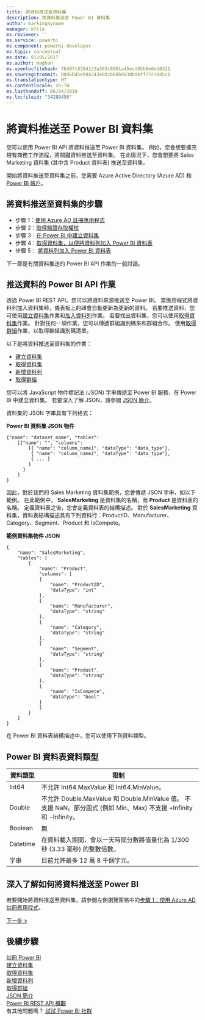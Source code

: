 ```yaml
---
title: 將資料推送至資料集
description: 將資料推送至 Power BI 資料集
author: markingmyname
manager: kfile
ms.reviewer: ''
ms.service: powerbi
ms.component: powerbi-developer
ms.topic: conceptual
ms.date: 01/05/2017
ms.author: maghan
ms.openlocfilehash: 76d07c8384123a303c8801a45ecd05b9e6ed0321
ms.sourcegitcommit: 80d6b45eb84243e801b60b9038b9bff77c30d5c8
ms.translationtype: HT
ms.contentlocale: zh-TW
ms.lasthandoff: 06/04/2018
ms.locfileid: "34289456"
---
```

# <a name="push-data-into-a-power-bi-dataset"></a>將資料推送至 Power BI 資料集
您可以使用 Power BI API 將資料推送至 Power BI 資料集。 例如，您會想要擴充現有商務工作流程，將關鍵資料推送至資料集。 在此情況下，您會想要將 Sales Marketing 資料集 (其中含 Product 資料表) 推送至資料集。

開始將資料推送至資料集之前，您需要 Azure Active Directory (Azure AD) 和 [Power BI 帳戶](create-an-azure-active-directory-tenant.md)。

## <a name="steps-to-push-data-into-a-dataset"></a>將資料推送至資料集的步驟
* 步驟 1：[使用 Azure AD 註冊應用程式](walkthrough-push-data-register-app-with-azure-ad.md)
* 步驟 2：[取得驗證存取權杖](walkthrough-push-data-get-token.md)
* 步驟 3：[在 Power BI 中建立資料集](walkthrough-push-data-create-dataset.md)
* 步驟 4：[取得資料集，以便將資料列加入 Power BI 資料表](walkthrough-push-data-get-datasets.md)
* 步驟 5： [將資料列加入 Power BI 資料表](walkthrough-push-data-add-rows.md)

下一節是有關資料推送的 Power BI API 作業的一般討論。

## <a name="power-bi-api-operations-to-push-data"></a>推送資料的 Power BI API 作業
透過 Power BI REST API，您可以將資料來源推送至 Power BI。 當應用程式將資料列加入資料集時，儀表板上的磚會自動更新為更新的資料。 若要推送資料，您可使用[建立資料集](https://msdn.microsoft.com/library/mt203562.aspx)作業和[加入資料列](https://msdn.microsoft.com/library/mt203561.aspx)作業。 若要找出資料集，您可以使用[取得資料集](https://msdn.microsoft.com/library/mt203567.aspx)作業。 針對任何一項作業，您可以傳遞群組識別碼來和群組合作。 使用[取得群組](https://msdn.microsoft.com/library/mt243842.aspx)作業，以取得群組識別碼清單。

以下是將資料推送至資料集的作業：

* [建立資料集](https://msdn.microsoft.com/library/mt203562.aspx)
* [取得資料集](https://msdn.microsoft.com/library/mt203567.aspx)
* [新增資料列](https://msdn.microsoft.com/library/mt203561.aspx)
* [取得群組](https://msdn.microsoft.com/library/mt243842.aspx)

您可以將 JavaScript 物件標記法 (JSON) 字串傳遞至 Power BI 服務，在 Power BI 中建立資料集。 若要深入了解 JSON，請參閱 [JSON 簡介](http://json.org/)。

資料集的 JSON 字串具有下列格式：

**Power BI 資料集 JSON 物件**

    {"name": "dataset_name", "tables":
        [{"name": "", "columns":
            [{ "name": "column_name1", "dataType": "data_type"},
             { "name": "column_name2", "dataType": "data_type"},
             { ... }
            ]
          }
        ]
    }

因此，對於我們的 Sales Marketing 資料集範例，您會傳遞 JSON 字串，如以下範例。 在此範例中， **SalesMarketing** 是資料集的名稱，而 **Product** 是資料表的名稱。 定義資料表之後，您會定義資料表的結構描述。 對於 **SalesMarketing** 資料集，資料表結構描述具有下列資料行：ProductID、Manufacturer、Category、Segment、Product 和 IsCompete。

**範例資料集物件 JSON**

    {
        "name": "SalesMarketing",
        "tables": [
            {
                "name": "Product",
                "columns": [
                {
                    "name": "ProductID",
                    "dataType": "int"
                },
                {
                    "name": "Manufacturer",
                    "dataType": "string"
                },
                {
                    "name": "Category",
                    "dataType": "string"
                },
                {
                    "name": "Segment",
                    "dataType": "string"
                },
                {
                    "name": "Product",
                    "dataType": "string"
                },
                {
                    "name": "IsCompete",
                    "dataType": "bool"
                }
                ]
            }
        ]
    }

在 Power BI 資料表結構描述中，您可以使用下列資料類型。

## <a name="power-bi-table-data-types"></a>Power BI 資料表資料類型
| **資料類型** | **限制** |
| --- | --- |
| Int64 |不允許 Int64.MaxValue 和 Int64.MinValue。 |
| Double |不允許 Double.MaxValue 和 Double.MinValue 值。 不支援 NaN。部分函式 (例如 Min、Max) 不支援 +Infinity 和 -Infinity。 |
| Boolean |無 |
| Datetime |在資料載入期間，會以一天時間分數將值量化為 1/300 秒 (3.33 毫秒) 的整數倍數。 |
| 字串 |目前允許最多 12 萬 8 千個字元。 |

## <a name="learn-more-about-pushing-data-into-power-bi"></a>深入了解如何將資料推送至 Power BI
若要開始將資料推送至資料集，請參閱左側瀏覽窗格中的[步驟 1：使用 Azure AD 註冊應用程式](walkthrough-push-data-register-app-with-azure-ad.md)。

[下一步 >](walkthrough-push-data-register-app-with-azure-ad.md)

## <a name="next-steps"></a>後續步驟
[註冊 Power BI](create-an-azure-active-directory-tenant.md)  
[建立資料集](https://msdn.microsoft.com/library/mt203562.aspx)  
[取得資料集](https://msdn.microsoft.com/library/mt203567.aspx)  
[新增資料列](https://msdn.microsoft.com/library/mt203561.aspx)  
[取得群組](https://msdn.microsoft.com/library/mt243842.aspx)  
[JSON 簡介](http://json.org/)  
[Power BI REST API 概觀](overview-of-power-bi-rest-api.md)  
有其他問題嗎？ [試試 Power BI 社群](http://community.powerbi.com/)

